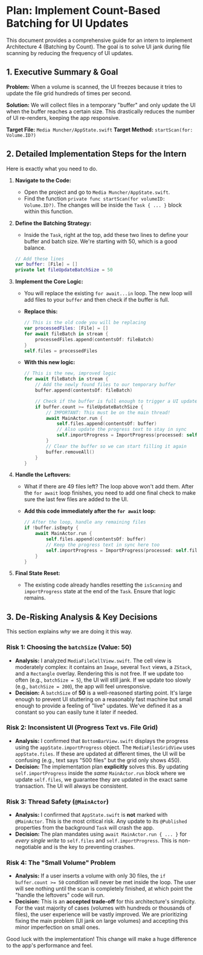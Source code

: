 # Plan: Implement Count-Based Batching for UI Updates

This document provides a comprehensive guide for an intern to implement Architecture 4 (Batching by Count). The goal is to solve UI jank during file scanning by reducing the frequency of UI updates.

## 1. Executive Summary & Goal

**Problem:** When a volume is scanned, the UI freezes because it tries to update the file grid hundreds of times per second.

**Solution:** We will collect files in a temporary "buffer" and only update the UI when the buffer reaches a certain size. This drastically reduces the number of UI re-renders, keeping the app responsive.

**Target File:** `Media Muncher/AppState.swift`
**Target Method:** `startScan(for: Volume.ID?)`

## 2. Detailed Implementation Steps for the Intern

Here is exactly what you need to do.

1.  **Navigate to the Code:**
    *   Open the project and go to `Media Muncher/AppState.swift`.
    *   Find the function `private func startScan(for volumeID: Volume.ID?)`. The changes will be inside the `Task { ... }` block within this function.

2.  **Define the Batching Strategy:**
    *   Inside the `Task`, right at the top, add these two lines to define your buffer and batch size. We're starting with 50, which is a good balance.

    ```swift
    // Add these lines
    var buffer: [File] = []
    private let fileUpdateBatchSize = 50
    ```

3.  **Implement the Core Logic:**
    *   You will replace the existing `for await...in` loop. The new loop will add files to your `buffer` and then check if the buffer is full.

    *   **Replace this:**
        ```swift
        // This is the old code you will be replacing
        var processedFiles: [File] = []
        for await fileBatch in stream {
            processedFiles.append(contentsOf: fileBatch)
        }
        self.files = processedFiles
        ```

    *   **With this new logic:**
        ```swift
        // This is the new, improved logic
        for await fileBatch in stream {
            // Add the newly found files to our temporary buffer
            buffer.append(contentsOf: fileBatch)

            // Check if the buffer is full enough to trigger a UI update
            if buffer.count >= fileUpdateBatchSize {
                // IMPORTANT: This must be on the main thread!
                await MainActor.run {
                    self.files.append(contentsOf: buffer)
                    // Also update the progress text to stay in sync
                    self.importProgress = ImportProgress(processed: self.files.count, total: fileStore.files.count)
                }
                // Clear the buffer so we can start filling it again
                buffer.removeAll()
            }
        }
        ```

4.  **Handle the Leftovers:**
    *   What if there are 49 files left? The loop above won't add them. After the `for await` loop finishes, you need to add one final check to make sure the last few files are added to the UI.

    *   **Add this code immediately after the `for await` loop:**
        ```swift
        // After the loop, handle any remaining files
        if !buffer.isEmpty {
            await MainActor.run {
                self.files.append(contentsOf: buffer)
                // Keep the progress text in sync here too
                self.importProgress = ImportProgress(processed: self.files.count, total: fileStore.files.count)
            }
        }
        ```

5.  **Final State Reset:**
    *   The existing code already handles resetting the `isScanning` and `importProgress` state at the end of the `Task`. Ensure that logic remains.

## 3. De-Risking Analysis & Key Decisions

This section explains *why* we are doing it this way.

### Risk 1: Choosing the `batchSize` (Value: 50)

*   **Analysis:** I analyzed `MediaFileCellView.swift`. The cell view is moderately complex: it contains an `Image`, several `Text` views, a `ZStack`, and a `Rectangle` overlay. Rendering this is not free. If we update too often (e.g., `batchSize = 5`), the UI will still jank. If we update too slowly (e.g., `batchSize = 200`), the app will feel unresponsive.
*   **Decision:** A `batchSize` of **50** is a well-reasoned starting point. It's large enough to prevent UI stuttering on a reasonably fast machine but small enough to provide a feeling of "live" updates. We've defined it as a constant so you can easily tune it later if needed.

### Risk 2: Inconsistent UI (Progress Text vs. File Grid)

*   **Analysis:** I confirmed that `BottomBarView.swift` displays the progress using the `appState.importProgress` object. The `MediaFilesGridView` uses `appState.files`. If these are updated at different times, the UI will be confusing (e.g., text says "500 files" but the grid only shows 450).
*   **Decision:** The implementation plan **explicitly** solves this. By updating `self.importProgress` inside the *same* `MainActor.run` block where we update `self.files`, we guarantee they are updated in the exact same transaction. The UI will always be consistent.

### Risk 3: Thread Safety (`@MainActor`)

*   **Analysis:** I confirmed that `AppState.swift` is **not** marked with `@MainActor`. This is the most critical risk. Any update to its `@Published` properties from the background `Task` will crash the app.
*   **Decision:** The plan mandates using `await MainActor.run { ... }` for *every single write* to `self.files` and `self.importProgress`. This is non-negotiable and is the key to preventing crashes.

### Risk 4: The "Small Volume" Problem

*   **Analysis:** If a user inserts a volume with only 30 files, the `if buffer.count >= 50` condition will never be met inside the loop. The user will see nothing until the scan is completely finished, at which point the "handle the leftovers" code will run.
*   **Decision:** This is an **accepted trade-off** for this architecture's simplicity. For the vast majority of cases (volumes with hundreds or thousands of files), the user experience will be vastly improved. We are prioritizing fixing the main problem (UI jank on large volumes) and accepting this minor imperfection on small ones.

Good luck with the implementation! This change will make a huge difference to the app's performance and feel.